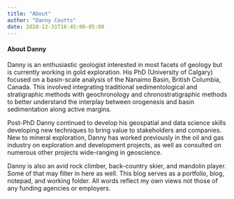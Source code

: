 ```yaml
---
title: "About"
author: "Danny Coutts"
date: 2020-12-31T16:45:00-05:00
---
```


#### About Danny

Danny is an enthusiastic geologist interested in most facets of geology but is currently working in gold exploration. His PhD (University of Calgary) focused on a basin-scale analysis of the Nanaimo Basin, British Columbia, Canada. This involved integrating traditional sedimentological and stratigraphic methods with geochronology and chronostratigraphic methods to better understand the interplay between orogenesis and basin sedimentation along active margins.

Post-PhD Danny continued to develop his geospatial and data science skills developing new techniques to bring value to stakeholders and companies. New to mineral exploration, Danny has worked previously in the oil and gas industry on exploration and development projects, as well as consulted on numerous other projects wide-ranging in geoscience.

Danny is also an avid rock climber, back-country skier, and mandolin player. Some of that may filter in here as well.
This blog serves as a portfolio, blog, notepad, and working folder. All words reflect my own views not those of any funding agencies or employers.
